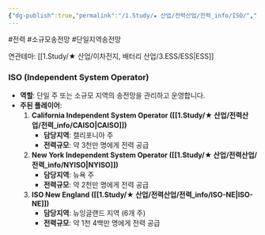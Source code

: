 ```yaml
---
{"dg-publish":true,"permalink":"/1.Study/★ 산업/전력산업/전력_info/ISO/","created":"2024-09-03T16:52:45.576+09:00","updated":"2025-06-03T20:07:21.866+09:00"}
---
```


#전력 #소규모송전망 #단일지역송전망 


연관테마: [[1.Study/★ 산업/이차전지, 배터리 산업/3.ESS/ESS\|ESS]]

### ISO (Independent System Operator)

- **역할**: 단일 주 또는 소규모 지역의 송전망을 관리하고 운영합니다.
- **주된 플레이어**:
    1. **California Independent System Operator ([[1.Study/★ 산업/전력산업/전력_info/CAISO\|CAISO]])**
        - **담당지역**: 캘리포니아 주
        - **전력규모**: 약 3천만 명에게 전력 공급
    2. **New York Independent System Operator ([[1.Study/★ 산업/전력산업/전력_info/NYISO\|NYISO]])**
        - **담당지역**: 뉴욕 주
        - **전력규모**: 약 2천만 명에게 전력 공급
    3. **ISO New England ([[1.Study/★ 산업/전력산업/전력_info/ISO-NE\|ISO-NE]])**
        - **담당지역**: 뉴잉글랜드 지역 (6개 주)
        - **전력규모**: 약 1천 4백만 명에게 전력 공급